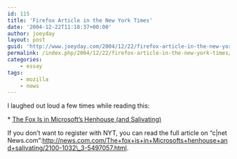 ```yaml
---
id: 115
title: 'Firefox Article in the New York Times'
date: '2004-12-22T11:18:37+00:00'
author: joeyday
layout: post
guid: 'http://www.joeyday.com/2004/12/22/firefox-article-in-the-new-york-times'
permalink: /index.php/2004/12/22/firefox-article-in-the-new-york-times/
categories:
    - essay
tags:
    - mozilla
    - news
---
```


I laughed out loud a few times while reading this:

\* [The Fox Is in Microsoft’s Henhouse (and Salivating)](http://www.nytimes.com/2004/12/19/business/yourmoney/19digi.html?pagewanted=1&oref=login)

If you don’t want to register with NYT, you can read the full article on “c|net News.com”:http://news.com.com/The+fox+is+in+Microsofts+henhouse+and+salivating/2100-1032\_3-5497057.html.